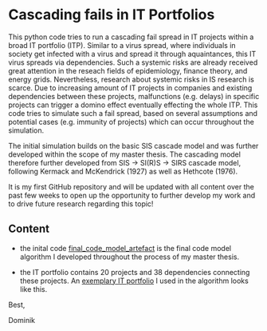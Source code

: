 # Cascading fails in IT Portfolios

This python code tries to run a cascading fail spread in IT projects within a broad IT portfolio (ITP). Similar to a virus spread, where individuals in society get infected with a virus and spread it through aquaintances, this IT virus spreads via dependencies. Such a systemic risks are already received great attention in the reseach fields of epidemiology, finance theory, and energy grids. Nevertheless, research about systemic risks in IS research is scarce. Due to increasing amount of IT projects in companies and existing dependencies between these projects, malfunctions (e.g. delays) in specific projects can trigger a domino effect eventually effecting the whole ITP. This code tries to simulate such a fail spread, based on several assumptions and potential cases (e.g. immunity of projects) which can occur throughout the simulation. 

The initial simulation builds on the basic SIS cascade model and was further developed within the scope of my master thesis. The cascading model therefore further developed from SIS -> SI(R)S -> SIRS cascade model, following Kermack and McKendrick (1927) as well as Hethcote (1976).

It is my first GitHub repository and will be updated with all content over the past few weeks to open up the opportunity to further develop my work and to drive future research regarding this topic!

## Content

- the inital code [final_code_model_artefact](https://github.com/ducity34/IT-Project-fail-spread/blob/master/20200721_v6.0_updated%20code%20structure.txt) is the final code model algorithm I developed throughout the process of my master thesis.

- the IT portfolio contains 20 projects and 38 dependencies connecting these projects. An [exemplary IT portfolio](https://github.com/ducity34/IT-Project-fail-spread/blob/master/03_Graph%20Example_Section%204.2.png) I used in the algorithm looks like this.


Best, 

Dominik 
